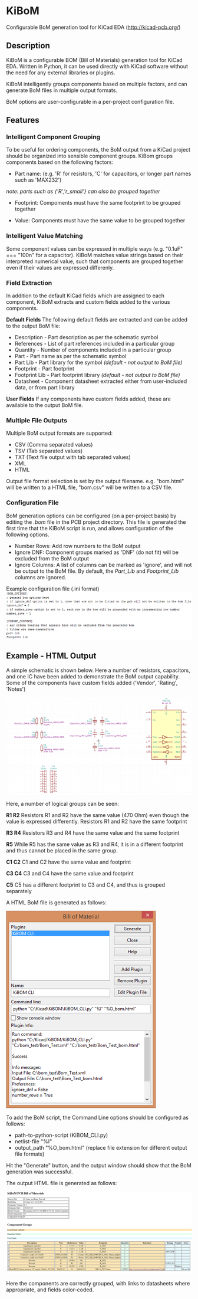 # KiBoM
Configurable BoM generation tool for KiCad EDA (http://kicad-pcb.org/)

## Description

KiBoM is a configurable BOM (Bill of Materials) generation tool for KiCad EDA. Written in Python, it can be used directly with KiCad software without the need for any external libraries or plugins. 

KiBoM intelligently groups components based on multiple factors, and can generate BoM files in multiple output formats.

BoM options are user-configurable in a per-project configuration file.

## Features

### Intelligent Component Grouping

To be useful for ordering components, the BoM output from a KiCad project should be organized into sensible component groups. KiBom groups components based on the following factors:

- Part name: (e.g. 'R' for resistors, 'C' for capacitors, or longer part names such as 'MAX232')

*note: parts such as {'R','r_small'} can also be grouped together*

- Footprint: Compoments must have the same footprint to be grouped together

- Value: Components must have the same value to be grouped together 

### Intelligent Value Matching

Some component values can be expressed in multiple ways (e.g. "0.1uF" === "100n" for a capacitor). KiBoM matches value strings based on their interpreted numerical value, such that components are grouped together even if their values are expressed differenly.

### Field Extraction

In addition to the default KiCad fields which are assigned to each component, KiBoM extracts and custom fields added to the various components. 

**Default Fields**
The following default fields are extracted and can be added to the output BoM file:
* Description - Part description as per the schematic symbol
* References - List of part references included in a particular group
* Quantity - Number of components included in a particular group
* Part - Part name as per the schematic symbol
* Part Lib - Part library for the symbol *(default - not output to BoM file)*
* Footprint - Part footprint
* Footprint Lib - Part footprint library *(default - not output to BoM file)*
* Datasheet - Component datasheet extracted either from user-included data, or from part library

**User Fields**
If any components have custom fields added, these are available to the output BoM file.

### Multiple File Outputs
Multiple BoM output formats are supported:
* CSV (Comma separated values)
* TSV (Tab separated values)
* TXT (Text file output with tab separated values)
* XML
* HTML

Output file format selection is set by the output filename. e.g. "bom.html" will be written to a HTML file, "bom.csv" will be written to a CSV file.

### Configuration File
BoM generation options can be configured (on a per-project basis) by editing the *.bom* file in the PCB project directory. This file is generated the first time that the KiBoM script is run, and allows configuration of the following options.
* Number Rows: Add row numbers to the BoM output
* Ignore DNF: Component groups marked as 'DNF' (do not fit) will be excluded from the BoM output
* Ignore Columns: A list of columns can be marked as 'ignore', and will not be output to the BoM file. By default, the *Part_Lib* and *Footprint_Lib* columns are ignored.

Example configuration file (.ini format)
![alt tag](example/config.png?raw=True "Configuration")

## Example - HTML Output

A simple schematic is shown below. Here a number of resistors, capacitors, and one IC have been added to demonstrate the BoM output capability. Some of the components have custom fields added ('Vendor', 'Rating', 'Notes')

![alt tag](example/schem.png?raw=True "Schematic")

Here, a number of logical groups can be seen:

**R1 R2**
Resistors R1 and R2 have the same value (470 Ohm) even though the value is expressed differently.
Resistors R1 and R2 have the same footprint

**R3 R4**
Resistors R3 and R4 have the same value and the same footprint

**R5**
While R5 has the same value as R3 and R4, it is in a different footprint and thus cannot be placed in the same group.

**C1 C2**
C1 and C2 have the same value and footprint

**C3 C4**
C3 and C4 have the same value and footprint

**C5**
C5 has a different footprint to C3 and C4, and thus is grouped separately

A HTML BoM file is generated as follows:

![alt tag](example/bom.png?raw=True "BoM")

To add the BoM script, the Command Line options should be configured as follows:
* path-to-python-script (KiBOM_CLI.py)
* netlist-file "%I"
* output_path "%O_bom.html" (replace file extension for different output file formats)

Hit the "Generate" button, and the output window should show that the BoM generation was successful.

The output HTML file is generated as follows:

![alt tag](example/html.png?raw=True "HTML")

Here the components are correctly grouped, with links to datasheets where appropriate, and fields color-coded.

